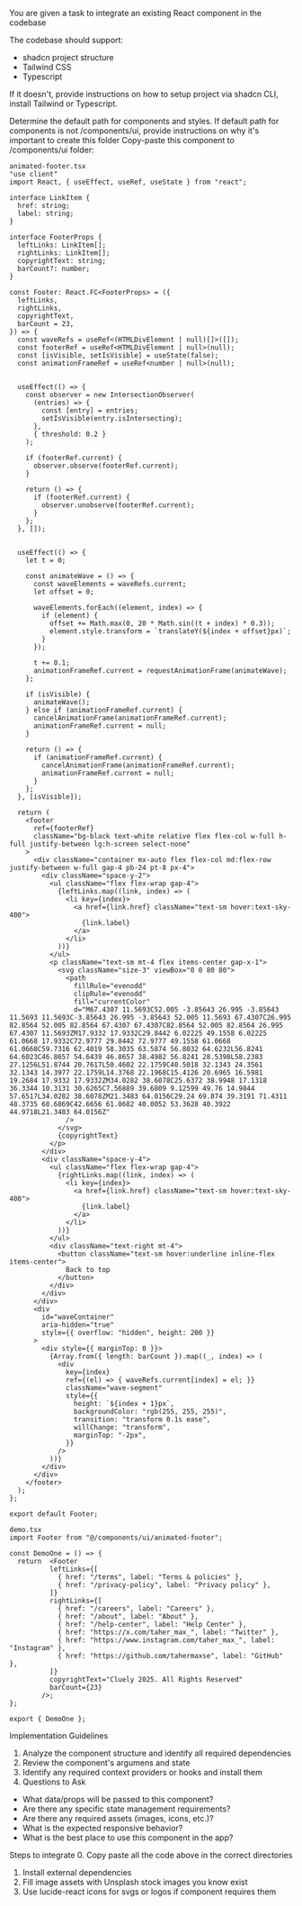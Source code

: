 You are given a task to integrate an existing React component in the codebase

The codebase should support:
- shadcn project structure  
- Tailwind CSS
- Typescript

If it doesn't, provide instructions on how to setup project via shadcn CLI, install Tailwind or Typescript.

Determine the default path for components and styles. 
If default path for components is not /components/ui, provide instructions on why it's important to create this folder
Copy-paste this component to /components/ui folder:
```tsx
animated-footer.tsx
"use client"
import React, { useEffect, useRef, useState } from "react";

interface LinkItem {
  href: string;
  label: string;
}

interface FooterProps {
  leftLinks: LinkItem[];
  rightLinks: LinkItem[];
  copyrightText: string;
  barCount?: number; 
}

const Footer: React.FC<FooterProps> = ({
  leftLinks,
  rightLinks,
  copyrightText,
  barCount = 23, 
}) => {
  const waveRefs = useRef<(HTMLDivElement | null)[]>([]);
  const footerRef = useRef<HTMLDivElement | null>(null);
  const [isVisible, setIsVisible] = useState(false);
  const animationFrameRef = useRef<number | null>(null);

  
  useEffect(() => {
    const observer = new IntersectionObserver(
      (entries) => {
        const [entry] = entries;
        setIsVisible(entry.isIntersecting);
      },
      { threshold: 0.2 } 
    );

    if (footerRef.current) {
      observer.observe(footerRef.current);
    }

    return () => {
      if (footerRef.current) {
        observer.unobserve(footerRef.current);
      }
    };
  }, []);


  useEffect(() => {
    let t = 0; 

    const animateWave = () => {
      const waveElements = waveRefs.current;
      let offset = 0;

      waveElements.forEach((element, index) => {
        if (element) {
          offset += Math.max(0, 20 * Math.sin((t + index) * 0.3)); 
          element.style.transform = `translateY(${index + offset}px)`;
        }
      });

      t += 0.1;
      animationFrameRef.current = requestAnimationFrame(animateWave);
    };

    if (isVisible) {
      animateWave();
    } else if (animationFrameRef.current) {
      cancelAnimationFrame(animationFrameRef.current);
      animationFrameRef.current = null;
    }

    return () => {
      if (animationFrameRef.current) {
        cancelAnimationFrame(animationFrameRef.current);
        animationFrameRef.current = null;
      }
    };
  }, [isVisible]);

  return (
    <footer
      ref={footerRef}
      className="bg-black text-white relative flex flex-col w-full h-full justify-between lg:h-screen select-none"
    >
      <div className="container mx-auto flex flex-col md:flex-row justify-between w-full gap-4 pb-24 pt-8 px-4">
        <div className="space-y-2">
          <ul className="flex flex-wrap gap-4">
            {leftLinks.map((link, index) => (
              <li key={index}>
                <a href={link.href} className="text-sm hover:text-sky-400">
                  {link.label}
                </a>
              </li>
            ))}
          </ul>
          <p className="text-sm mt-4 flex items-center gap-x-1">
            <svg className="size-3" viewBox="0 0 80 80">
              <path
                fillRule="evenodd"
                clipRule="evenodd"
                fill="currentColor"
                d="M67.4307 11.5693C52.005 -3.85643 26.995 -3.85643 11.5693 11.5693C-3.85643 26.995 -3.85643 52.005 11.5693 67.4307C26.995 82.8564 52.005 82.8564 67.4307 67.4307C82.8564 52.005 82.8564 26.995 67.4307 11.5693ZM17.9332 17.9332C29.8442 6.02225 49.1558 6.02225 61.0668 17.9332C72.9777 29.8442 72.9777 49.1558 61.0668 61.0668C59.7316 62.4019 58.3035 63.5874 56.8032 64.6232L56.8241 64.6023C46.8657 54.6439 46.8657 38.4982 56.8241 28.5398L58.2383 27.1256L51.8744 20.7617L50.4602 22.1759C40.5018 32.1343 24.3561 32.1343 14.3977 22.1759L14.3768 22.1968C15.4126 20.6965 16.5981 19.2684 17.9332 17.9332ZM34.0282 38.6078C25.6372 38.9948 17.1318 36.3344 10.3131 30.6265C7.56889 39.6809 9.12599 49.76 14.9844 57.6517L34.0282 38.6078ZM21.3483 64.0156C29.24 69.874 39.3191 71.4311 48.3735 68.6869C42.6656 61.8682 40.0052 53.3628 40.3922 44.9718L21.3483 64.0156Z"
              />
            </svg>
            {copyrightText}
          </p>
        </div>
        <div className="space-y-4">
          <ul className="flex flex-wrap gap-4">
            {rightLinks.map((link, index) => (
              <li key={index}>
                <a href={link.href} className="text-sm hover:text-sky-400">
                  {link.label}
                </a>
              </li>
            ))}
          </ul>
          <div className="text-right mt-4">
            <button className="text-sm hover:underline inline-flex items-center">
              Back to top
            </button>
          </div>
        </div>
      </div>
      <div
        id="waveContainer"
        aria-hidden="true"
        style={{ overflow: "hidden", height: 200 }}
      >
        <div style={{ marginTop: 0 }}>
          {Array.from({ length: barCount }).map((_, index) => (
            <div
              key={index}
              ref={(el) => { waveRefs.current[index] = el; }}
              className="wave-segment"
              style={{
                height: `${index + 1}px`,
                backgroundColor: "rgb(255, 255, 255)",
                transition: "transform 0.1s ease",
                willChange: "transform",
                marginTop: "-2px",
              }}
            />
          ))}
        </div>
      </div>
    </footer>
  );
};

export default Footer;

demo.tsx
import Footer from "@/components/ui/animated-footer";

const DemoOne = () => {
  return  <Footer
          leftLinks={[
            { href: "/terms", label: "Terms & policies" },
            { href: "/privacy-policy", label: "Privacy policy" },
          ]}
          rightLinks={[
            { href: "/careers", label: "Careers" },
            { href: "/about", label: "About" },
            { href: "/help-center", label: "Help Center" },
            { href: "https://x.com/taher_max_", label: "Twitter" },
            { href: "https://www.instagram.com/taher_max_", label: "Instagram" },
            { href: "https://github.com/tahermaxse", label: "GitHub" },
          ]}
          copyrightText="Cluely 2025. All Rights Reserved"
          barCount={23}
        />;
};

export { DemoOne };

```

Implementation Guidelines
 1. Analyze the component structure and identify all required dependencies
 2. Review the component's argumens and state
 3. Identify any required context providers or hooks and install them
 4. Questions to Ask
 - What data/props will be passed to this component?
 - Are there any specific state management requirements?
 - Are there any required assets (images, icons, etc.)?
 - What is the expected responsive behavior?
 - What is the best place to use this component in the app?

Steps to integrate
 0. Copy paste all the code above in the correct directories
 1. Install external dependencies
 2. Fill image assets with Unsplash stock images you know exist
 3. Use lucide-react icons for svgs or logos if component requires them

